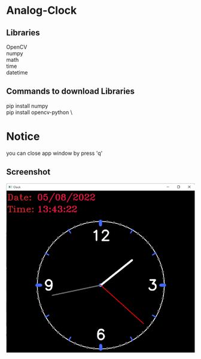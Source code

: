 # Analog-Clock

## Libraries
OpenCV \
numpy \
math \
time \
datetime

## Commands to download Libraries
pip install numpy \
pip install opencv-python \

# Notice
you can close app window by press 'q'


## Screenshot
![Image](Screenshot.png)
